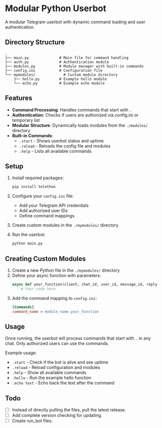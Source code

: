 # Modular Python Userbot

A modular Telegram userbot with dynamic command loading and user authentication.

## Directory Structure

```
.
├── main.py              # Main file for command handling
├── auth.py              # Authentication module
├── modules.py           # Module manager with built-in commands
├── config.ini           # Configuration file
└── mymodules/             # Custom module directory
    ├── hello.py         # Example hello module
    └── echo.py          # Example echo module
```

## Features

- **Command Processing**: Handles commands that start with `.`
- **Authentication**: Checks if users are authorized via config.ini or temporary list
- **Modular Structure**: Dynamically loads modules from the `./modules/` directory
- **Built-in Commands**:
  - `.start` - Shows userbot status and uptime
  - `.reload` - Reloads the config file and modules
  - `.help` - Lists all available commands

## Setup

1. Install required packages:
   ```bash
   pip install telethon
   ```

2. Configure your `config.ini` file:
   - Add your Telegram API credentials
   - Add authorized user IDs
   - Define command mappings

3. Create custom modules in the `./mymodules/` directory

4. Run the userbot:
   ```bash
   python main.py
   ```

## Creating Custom Modules

1. Create a new Python file in the `./mymodules/` directory
2. Define your async function with parameters:
   ```python
   async def your_function(client, chat_id, user_id, message_id, reply_user_id=None, reply_message_id=None):
       # Your code here
   ```
3. Add the command mapping to `config.ini`:
   ```ini
   [Commands]
   command_name = module_name.your_function
   ```

## Usage

Once running, the userbot will process commands that start with `.` in any chat. Only authorized users can use the commands.

Example usage:
- `.start` - Check if the bot is alive and see uptime
- `.reload` - Reload configuration and modules
- `.help` - Show all available commands
- `.hello` - Run the example hello function
- `.echo text` - Echo back the text after the command

## Todo
- [ ] Instead of directly pulling the files, pull the latest release.
- [ ] Add complete version checking for updating.
- [ ] Create run_bot files.
